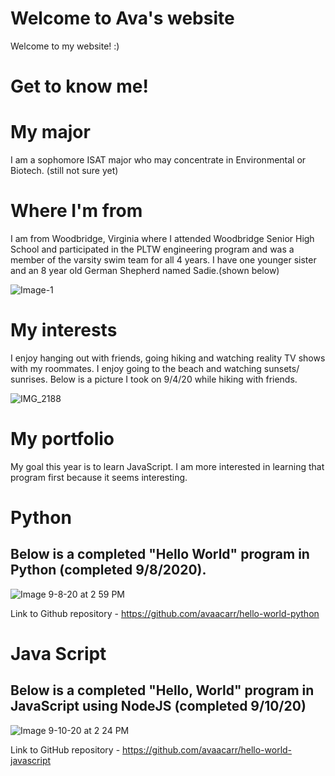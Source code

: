 # Welcome to Ava's website

Welcome to my website! :)

# Get to know me!

# My major
I am a sophomore ISAT major who may concentrate in Environmental or Biotech. (still not sure yet) 
# Where I'm from
I am from Woodbridge, Virginia where I attended Woodbridge Senior High School and participated in the PLTW engineering program and was a member of the varsity swim team for all 4 years. I have one younger sister and an 8 year old German Shepherd named Sadie.(shown below)

![Image-1](https://user-images.githubusercontent.com/70115357/92402639-e2c25480-f0fd-11ea-8e4e-1cb6e00e325d.jpg)

# My interests
I enjoy hanging out with friends, going hiking and watching reality TV shows with my roommates. I enjoy going to the beach and watching sunsets/ sunrises. Below is a picture I took on 9/4/20 while hiking with friends.

![IMG_2188](https://user-images.githubusercontent.com/70115357/92402911-709e3f80-f0fe-11ea-90ff-f703d13571be.jpg)

# My portfolio

My goal this year is to learn JavaScript. I am more interested in learning that program first because it seems interesting. 

# Python
 ## Below is a completed  "Hello World" program in Python (completed 9/8/2020). 

![Image 9-8-20 at 2 59 PM](https://user-images.githubusercontent.com/70115357/92520282-5ab97900-f1e9-11ea-8c85-f998579d5ea6.jpg)

Link to Github repository - https://github.com/avaacarr/hello-world-python

# Java Script 
## Below is a completed "Hello, World" program in JavaScript using NodeJS (completed 9/10/20)

![Image 9-10-20 at 2 24 PM](https://user-images.githubusercontent.com/70115357/92783799-13132880-f374-11ea-8c82-77e2e9c4897e.jpg)

Link to GitHub repository - https://github.com/avaacarr/hello-world-javascript


